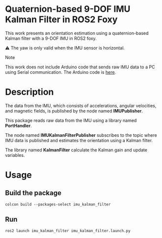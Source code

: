 # Quaternion-based 9-DOF IMU Kalman Filter in ROS2 Foxy

This work presents an orientation estimation using a quaternion-based Kalman filter with a 9-DOF IMU in ROS2 foxy.

 :warning: The yaw is only valid when the IMU sensor is horizontal.

> [!NOTE]
> This work does not include Arduino code that sends raw IMU data to a PC using Serial communication. The Arduino code is [here](https://github.com/SeonilChoi/MPU-9250-Serial-Communication.git).

# Description

The data from the IMU, which consists of accelerations, angular velocities, and magnetic fields, is published by the node named **IMUPublisher**.

This package reads raw data from the IMU using a library named **PortHandler**.

The node named **IMUKalmanFilterPublisher** subscribes to the topic where IMU data is published and estimates the orientation using a Kalman filter.

The library named **KalmanFilter** calculate the Kalman gain and update variables.

# Usage

## Build the package

```
colcon build --packages-select imu_kalman_filter
```

## Run

```
ros2 launch imu_kalman_filter imu_kalman_filter.launch.py
```
